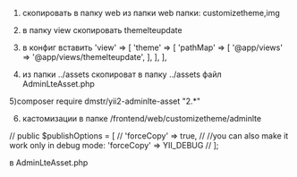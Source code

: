 
1) cкопировать в папку web из папки web  папки: customizetheme,img
2) в папку view скопировать themelteupdate
3) в конфиг вставить 
'view' => [
            'theme' => [
                'pathMap' => [
                    '@app/views' => '@app/views/themelteupdate',
                ],
            ],
        ],

4) из папки ../assets скопироват в папку ../assets файл AdminLteAsset.php
 
5)composer require dmstr/yii2-adminlte-asset "2.*"

6) кастомизации в папке  /frontend/web/customizetheme/adminlte







//   public $publishOptions = [
//        'forceCopy' => true,
//        //you can also make it work only in debug mode: 'forceCopy' => YII_DEBUG
  //  ];

в AdminLteAsset.php